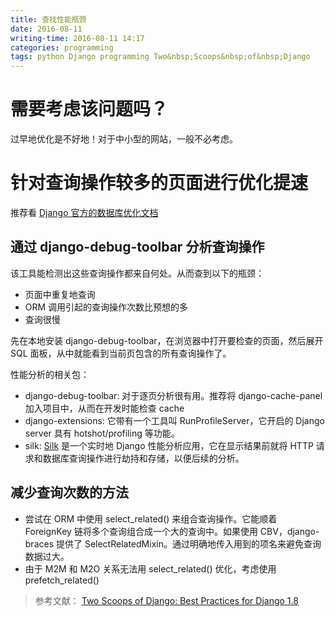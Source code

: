 ```yaml
---
title: 查找性能瓶颈
date: 2016-08-11
writing-time: 2016-08-11 14:17
categories: programming
tags: python Django programming Two&nbsp;Scoops&nbsp;of&nbsp;Django
---
```


# 需要考虑该问题吗？

过早地优化是不好地！对于中小型的网站，一般不必考虑。

# 针对查询操作较多的页面进行优化提速

推荐看 [Django 官方的数据库优化文档](https://docs.djangoproject.com/en/1.8/topics/db/optimization/)

## 通过 django-debug-toolbar 分析查询操作

该工具能检测出这些查询操作都来自何处。从而查到以下的瓶颈：

+ 页面中重复地查询
+ ORM 调用引起的查询操作次数比预想的多
+ 查询很慢

先在本地安装 django-debug-toolbar，在浏览器中打开要检查的页面，然后展开 SQL 面板，从中就能看到当前页包含的所有查询操作了。

性能分析的相关包：

+ django-debug-toolbar: 对于逐页分析很有用。推荐将 django-cache-panel 加入项目中，从而在开发时能检查 cache
+ django-extensions: 它带有一个工具叫 RunProfileServer，它开启的 Django server 具有 hotshot/profiling 等功能。
+ silk: [Silk](https://github.com/mtford90/silk) 是一个实时地 Django 性能分析应用，它在显示结果前就将 HTTP 请求和数据库查询操作进行劫持和存储，以便后续的分析。

## 减少查询次数的方法

+ 尝试在 ORM 中使用 select_related() 来组合查询操作。它能顺着 ForeignKey 链将多个查询组合成一个大的查询中。如果使用 CBV，django-braces 提供了 SelectRelatedMixin。通过明确地传入用到的项名来避免查询数据过大。
+ 由于 M2M 和 M2O 关系无法用 select_related() 优化，考虑使用 prefetch_related()






















> 参考文献： [Two Scoops of Django: Best Practices for Django 1.8](https://www.amazon.com/Two-Scoops-Django-Best-Practices/dp/0981467342/)
